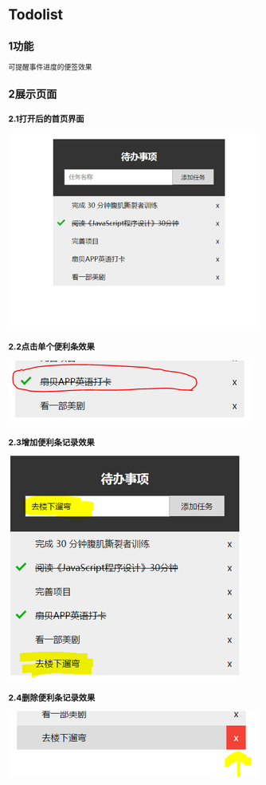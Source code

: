 # Todolist
## 1功能
可提醒事件进度的便签效果
## 2展示页面
### 2.1打开后的首页界面
![Image text](https://github.com/Chivasknight/Todolist/blob/master/img/open.PNG)
### 2.2点击单个便利条效果
![Image text](https://github.com/Chivasknight/Todolist/blob/master/img/focus.PNG)
### 2.3增加便利条记录效果
![Image text](https://github.com/Chivasknight/Todolist/blob/master/img/add.PNG)
### 2.4删除便利条记录效果
![Image text](https://github.com/Chivasknight/Todolist/blob/master/img/delete.PNG)


